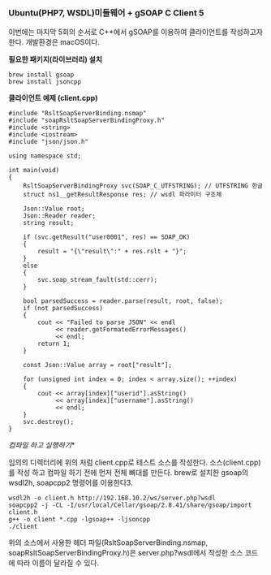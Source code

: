### Ubuntu(PHP7, WSDL)미들웨어 + gSOAP C Client 5

이번에는 마지막 5회의 순서로 C++에서 gSOAP를 이용하여 클라이언트를 작성하고자 한다. 개발환경은 macOS이다.

**필요한 패키지(라이브러리) 설치**
```
brew install gsoap
brew install jsoncpp
```

**클라이언트 예제 (client.cpp)**
```
#include "RsltSoapServerBinding.nsmap"
#include "soapRsltSoapServerBindingProxy.h"
#include <string>
#include <iostream>
#include "json/json.h"

using namespace std;

int main(void)
{
    RsltSoapServerBindingProxy svc(SOAP_C_UTFSTRING); // UTFSTRING 한글
    struct ns1__getResultResponse res; // wsdl 파라미터 구조체

    Json::Value root;
    Json::Reader reader;
    string result;

    if (svc.getResult("user0001", res) == SOAP_OK)
    {
        result = "{\"result\":" + res.rslt + "}";
    }
    else
    {
        svc.soap_stream_fault(std::cerr);
    }

    bool parsedSuccess = reader.parse(result, root, false);
    if (not parsedSuccess)
    {
        cout << "Failed to parse JSON" << endl
             << reader.getFormatedErrorMessages()
             << endl;
        return 1;
    }
    
    const Json::Value array = root["result"];

    for (unsigned int index = 0; index < array.size(); ++index)
    {
        cout << array[index]["userid"].asString()
             << array[index]["username"].asString()
	 		 << endl;
    }
    svc.destroy();
}
```

*컴파일 하고 실행하기**

임의의 디렉터리에 위의 처럼 client.cpp로 테스트 소스를 작성한다. 소스(client.cpp)를 작성 하고 컴파일 하기 전에 먼저 전체 뼈대를 만든다. brew로 설치한 gsoap의 wsdl2h, soapcpp2 명령어를 이용한다3.
```
wsdl2h -o client.h http://192.168.10.2/ws/server.php?wsdl
soapcpp2 -j -CL -I/usr/local/Cellar/gsoap/2.8.41/share/gsoap/import client.h
g++ -o client *.cpp -lgsoap++ -ljsoncpp
./client
```

위의 소스에서 사용한 헤더 파일(RsltSoapServerBinding.nsmap, soapRsltSoapServerBindingProxy.h)은 server.php?wsdl에서 작성한 소스 코드에 따라 이름이 달라질 수 있다.
